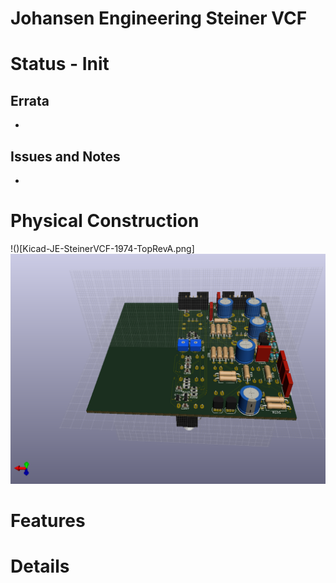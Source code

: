 # Johansen Engineering Steiner VCF

# Status - Init
## Errata
 * 
 
## Issues and Notes
 * 
 
# Physical Construction
!()[Kicad-JE-SteinerVCF-1974-TopRevA.png]
![](Kicad-JE-SteinerVCF-1974-TopRevA.png)
# Features

# Details
